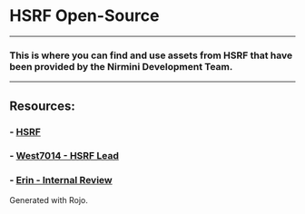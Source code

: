 # HSRF Open-Source
---
### This is where you can find and use assets from HSRF that have been provided by the Nirmini Development Team.
---
## Resources:
### - [HSRF](https://www.roblox.com/games/126199673452085)
### - [West7014 - HSRF Lead](https://github.com/thatWest7014)
### - [Erin - Internal Review](https://github.com/Aaron-NERF)

Generated with Rojo.